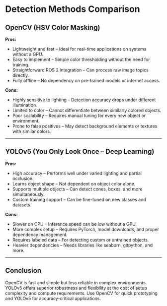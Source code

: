 # Detection Methods Comparison

## OpenCV (HSV Color Masking)

**Pros:**
- Lightweight and fast – Ideal for real-time applications on systems without a GPU.
- Easy to implement – Simple color thresholding without the need for training.
- Straightforward ROS 2 integration – Can process raw image topics directly.
- Fully offline – No dependency on pre-trained models or internet access.

**Cons:**
- Highly sensitive to lighting – Detection accuracy drops under different illumination.
- Limited to color – Cannot differentiate between similarly colored objects.
- Poor scalability – Requires manual tuning for every new object or environment.
- Prone to false positives – May detect background elements or textures with similar colors.

---

## YOLOv5 (You Only Look Once – Deep Learning)

**Pros:**
- High accuracy – Performs well under varied lighting and partial occlusion.
- Learns object shape – Not dependent on object color alone.
- Supports multiple objects – Can detect cones, boxes, and more simultaneously.
- Custom training support – Can be fine-tuned on new classes and datasets.

**Cons:**
- Slower on CPU – Inference speed can be low without a GPU.
- More complex setup – Requires PyTorch, model downloads, and proper dependency management.
- Requires labeled data – For detecting custom or untrained objects.
- Heavier dependencies – Needs libraries like seaborn, gitpython, and more.

---

## Conclusion

OpenCV is fast and simple but less reliable in complex environments. YOLOv5 offers superior robustness and flexibility at the cost of setup complexity and compute requirements. Use OpenCV for quick prototyping and YOLOv5 for accuracy-critical applications.
